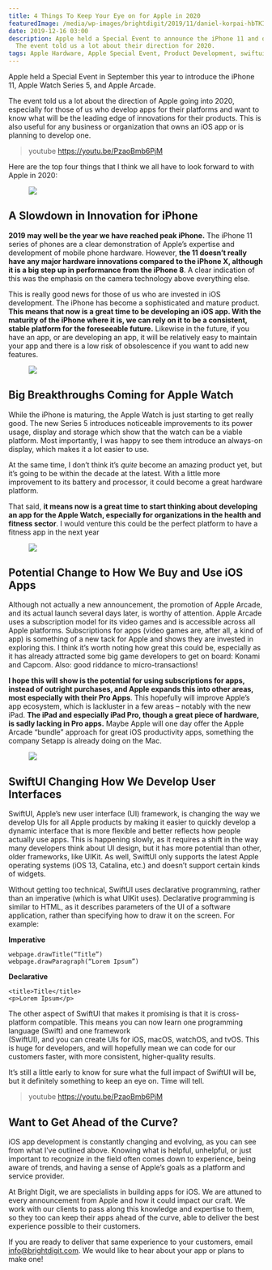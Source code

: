 ```yaml
---
title: 4 Things To Keep Your Eye on for Apple in 2020
featuredImage: /media/wp-images/brightdigit/2019/11/daniel-korpai-hbTKIbuMmBI-unsplash-1024x512.jpg
date: 2019-12-16 03:00
description: Apple held a Special Event to announce the iPhone 11 and other products.
  The event told us a lot about their direction for 2020.
tags: Apple Hardware, Apple Special Event, Product Development, swiftui
---
```

Apple held a Special Event in September this year to introduce the
iPhone 11, Apple Watch Series 5, and Apple Arcade.

The event told us a lot about the direction of Apple going into 2020,
especially for those of us who develop apps for their platforms and want
to know what will be the leading edge of innovations for their products.
This is also useful for any business or organization that owns an iOS
app or is planning to develop one.

> youtube https://youtu.be/PzaoBmb6PjM

Here are the top four things that I think we all have to look forward to
with Apple in 2020:

<figure>
<img src="/media/wp-images/brightdigit/2019/11/bagus-hernawan-A6JxK37IlPo-unsplash-1024x512.jpg" class="wp-image-1799" />
</figure>

## A Slowdown in Innovation for iPhone

**2019 may well be the year we have reached peak iPhone.** The iPhone 11
series of phones are a clear demonstration of Apple’s expertise and
development of mobile phone hardware. However, **the 11 doesn’t really
have any major hardware innovations compared to the iPhone X, although
it is a big step up in performance from the iPhone 8**. A clear
indication of this was the emphasis on the camera technology above
everything else.

This is really good news for those of us who are invested in iOS
development. The iPhone has become a sophisticated and mature product.
**This means that now is a great time to be developing an iOS app. With
the maturity of the iPhone where it is, we can rely on it to be a
consistent, stable platform for the foreseeable future.** Likewise in
the future, if you have an app, or are developing an app, it will be
relatively easy to maintain your app and there is a low risk of
obsolescence if you want to add new features.

<figure>
<img src="/media/wp-images/brightdigit/2019/11/daniel-korpai-hbTKIbuMmBI-unsplash-1024x512.jpg" class="wp-image-1800" />
</figure>

## Big Breakthroughs Coming for Apple Watch

While the iPhone is maturing, the Apple Watch is just starting to get
really good. The new Series 5 introduces noticeable improvements to its
power usage, display and storage which show that the watch can be a
viable platform. Most importantly, I was happy to see them introduce an
always-on display, which makes it a lot easier to use.

At the same time, I don’t think it’s *quite* become an amazing product
yet, but it’s going to be within the decade at the latest. With a little
more improvement to its battery and processor, it could become a great
hardware platform.

That said, **it means now is a great time to start thinking about
developing an app for the Apple Watch, especially for organizations in
the health and fitness sector**. I would venture this could be the
perfect platform to have a fitness app in the next year

<figure>
<img src="/media/wp-images/brightdigit/2019/11/roberto-nickson-hLgYtX0rPgw-unsplash-1024x512.jpg" class="wp-image-1801" />
</figure>

## Potential Change to How We Buy and Use iOS Apps

Although not actually a new announcement, the promotion of Apple Arcade,
and its actual launch several days later, is worthy of attention. Apple
Arcade uses a subscription model for its video games and is accessible
across all Apple platforms. Subscriptions for apps (video games are,
after all, a kind of app) is something of a new tack for Apple and shows
they are invested in exploring this. I think it’s worth noting how great
this could be, especially as it has already attracted some big game
developers to get on board: Konami and Capcom. Also: good riddance to
micro-transactions!

**I hope this will show is the potential for using subscriptions for
apps, instead of outright purchases, and Apple expands this into other
areas, most especially with their Pro Apps**. This hopefully will
improve Apple’s app ecosystem, which is lackluster in a few areas –
notably with the new iPad. **The iPad and especially iPad Pro, though a
great piece of hardware, is sadly lacking in Pro apps.** Maybe Apple
will one day offer the Apple Arcade “bundle” approach for great iOS
productivity apps, something the company Setapp is already doing on the
Mac.

<figure>
<img src="/media/wp-images/brightdigit/2019/11/Screen-Shot-2019-11-19-at-1.35.01-PM-1024x512.png" class="wp-image-1802" />
</figure>

## SwiftUI Changing How We Develop User Interfaces

SwiftUI, Apple’s new user interface (UI) framework, is changing the way
we develop UIs for all Apple products by making it easier to quickly
develop a dynamic interface that is more flexible and better reflects
how people actually use apps. This is happening slowly, as it requires a
shift in the way many developers think about UI design, but it has more
potential than other, older frameworks, like UIKit. As well, SwiftUI
only supports the latest Apple operating systems (iOS 13, Catalina,
etc.) and doesn’t support certain kinds of widgets.

Without getting too technical, SwiftUI uses declarative programming,
rather than an imperative (which is what UIKit uses). Declarative
programming is similar to HTML, as it describes parameters of the UI of
a software application, rather than specifying how to draw it on the
screen. For example:

**Imperative**

    webpage.drawTitle(“Title”)
    webpage.drawParagraph(“Lorem Ipsum”) 

**Declarative**

    <title>Title</title>
    <p>Lorem Ipsum</p>

The other aspect of SwiftUI that makes it promising is that it is
cross-platform compatible. This means you can now learn one programming
language (Swift) and one framework  
(SwiftUI), and you can create UIs for iOS, macOS, watchOS, and tvOS.
This is huge for developers, and will hopefully mean we can code for our
customers faster, with more consistent, higher-quality results.

It’s still a little early to know for sure what the full impact of
SwiftUI will be, but it definitely something to keep an eye on. Time
will tell.

> youtube https://youtu.be/PzaoBmb6PjM

## Want to Get Ahead of the Curve?

iOS app development is constantly changing and evolving, as you can see
from what I’ve outlined above. Knowing what is helpful, unhelpful, or
just important to recognize in the field often comes down to experience,
being aware of trends, and having a sense of Apple’s goals as a platform
and service provider.

At Bright Digit, we are specialists in building apps for iOS. We are
attuned to every announcement from Apple and how it could impact our
craft. We work with our clients to pass along this knowledge and
expertise to them, so they too can keep their apps ahead of the curve,
able to deliver the best experience possible to their customers.

If you are ready to deliver that same experience to your customers,
email <info@brightdigit.com>. We would like to hear about your app or
plans to make one!
